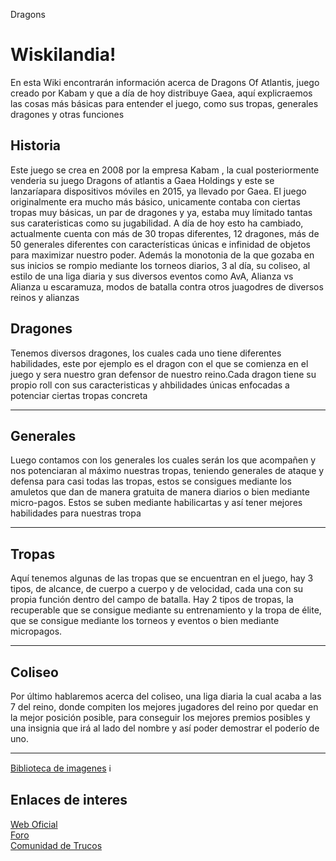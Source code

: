 Dragons

<h1>Wiskilandia!</h1>

<p>En esta Wiki encontrarán información acerca de Dragons Of Atlantis, juego creado por Kabam y que a día de hoy distribuye Gaea, aquí explicraemos las cosas más básicas para entender el juego, como sus tropas, generales dragones y otras funciones</p>

<h2>Historia</h2>

<p>Este juego se crea en 2008 por la empresa Kabam , la cual posteriormente venderia su juego Dragons of atlantis a Gaea Holdings y este se lanzaríapara dispositivos móviles en 2015, ya llevado por Gaea. El juego originalmente era mucho más básico, unicamente contaba con ciertas tropas muy básicas, un par de dragones y ya, estaba muy límitado tantas sus carateristicas como su jugabilidad. A día de hoy esto ha cambiado, actualmente cuenta con más de 30 tropas diferentes, 12 dragones, más de 50 generales diferentes con características únicas e infinidad de objetos para maximizar nuestro poder. Además la monotonia de la que gozaba en sus inicios se rompio mediante los torneos diarios, 3 al día, su coliseo, al estilo de una liga diaria y sus diversos eventos como AvA, Alianza vs Alianza u escaramuza, modos de batalla contra otros juagodres de diversos reinos y alianzas</p>


<h2>Dragones</h2>

<p>Tenemos diversos dragones, los cuales cada uno tiene diferentes habilidades, este por ejemplo es el dragon con el que se comienza en el juego y sera nuestro gran defensor de nuestro reino.Cada dragon tiene su propio roll con sus caracteristicas y ahbilidades únicas enfocadas a potenciar ciertas tropas concreta<p>
<hr/>

<h2>Generales</h2>

<p>Luego contamos con los generales los cuales serán los que acompañen y nos potenciaran al máximo nuestras tropas, teniendo generales de ataque y defensa para casi todas las tropas, estos se consigues mediante los amuletos que dan de manera gratuita de manera diarios o bien mediante micro-pagos. Estos se suben mediante habilicartas y así tener mejores habilidades para nuestras tropa<p>
<hr/>

<h2>Tropas</h2>

<p>Aquí tenemos algunas de las tropas que se encuentran en el juego, hay 3 tipos, de alcance, de cuerpo a cuerpo y de velocidad, cada una con su propia función dentro del campo de batalla.
Hay 2 tipos de tropas, la recuperable que se consigue mediante su entrenamiento y la tropa de élite, que se consigue mediante los torneos y eventos o bien mediante micropagos.<p>
<hr/>

<h2>Coliseo</h2>

<p>Por último hablaremos acerca del coliseo, una liga diaria la cual acaba a las 7 del reino, donde compiten los mejores jugadores del reino por quedar en la mejor posición posible, para conseguir los mejores premios posibles y una insignia que irá al lado del nombre y así poder demostrar el poderío de uno.<p>
<hr/>

<a href="https://github.com/practicaluchopablo/wiskilandia/wiki/Library">Biblioteca de imagenes</a> :information_source:


<h2>Enlaces de interes</h2>
<div>
<!--[Web Oficial](https://dhd.gaeamobile.com/)-->
    <a href="https://dhd.gaeamobile.com/">Web Oficial</a><br/>
<!--[Foro](https://www.3djuegos.com/comunidad-foro-de/80115/0/dragons-of-atlantis/)-->
    <a href="https://www.3djuegos.com/comunidad-foro-de/80115/0/dragons-of-atlantis/">Foro</a><br/>
<!--[Comunidad de Trucos](https://media.giphy.com/media/5fBH6zf7l8bxukYh74Q/giphy.gif)-->
    <a href="https://media.giphy.com/media/5fBH6zf7l8bxukYh74Q/giphy.gif">Comunidad de Trucos</a><br/>
</div>

<!-- BUG COLISEO -->
<!--INFO ISSUES-->